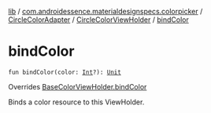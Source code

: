 [lib](../../../index.md) / [com.androidessence.materialdesignspecs.colorpicker](../../index.md) / [CircleColorAdapter](../index.md) / [CircleColorViewHolder](index.md) / [bindColor](./bind-color.md)

# bindColor

`fun bindColor(color: `[`Int`](https://kotlinlang.org/api/latest/jvm/stdlib/kotlin/-int/index.html)`?): `[`Unit`](https://kotlinlang.org/api/latest/jvm/stdlib/kotlin/-unit/index.html)

Overrides [BaseColorViewHolder.bindColor](../../-base-color-adapter/-base-color-view-holder/bind-color.md)

Binds a color resource to this ViewHolder.

